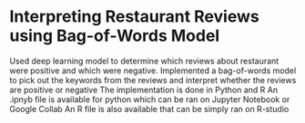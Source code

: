 # Interpreting Restaurant Reviews using Bag-of-Words Model

Used deep learning model to determine which reviews about restaurant were positive and which were negative.
Implemented a bag-of-words model to pick out the keywords from the reviews and interpret whether the reviews are positive or negative
The implementation is done in Python and R
An .ipnyb file is available for python which can be ran on Jupyter Notebook or Google Collab
An R file is also available that can be simply ran on R-studio
